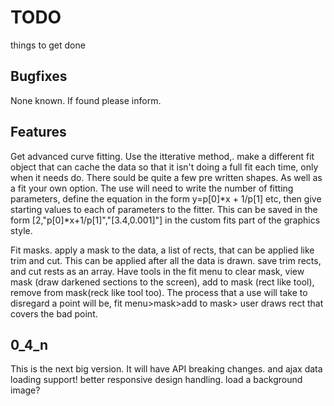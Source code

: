 TODO
====

things to get done

Bugfixes
--------

None known. If found please inform.

Features
--------

Get advanced curve fitting. Use the itterative method,. make a different fit object that can cache the data so that it isn't doing a full fit each time, only when it needs do. There sould be quite a few pre written shapes. As well as a fit your own option.
The use will need to write the number of fitting parameters, define the equation in the form y=p[0]*x + 1/p[1] etc, then give starting values to each of parameters to the fitter. This can be saved in the form [2,"p[0]*x+1/p[1]","[3.4,0.001]"]
in the custom fits part of the graphics style.

Fit masks. apply a mask to the data, a list of rects, that can be applied like trim and cut. This can be applied after all the data is drawn.
save trim rects, and cut rests as an array.
Have tools in the fit menu to clear mask, view mask (draw darkened sections to the screen), add to mask (rect like tool), remove from mask(reck like tool too).
The process that a use will take to disregard a point will be, fit menu>mask>add to mask> user draws rect that covers the bad point.

0_4_n 
-----

This is the next big version. It will have API breaking changes.
and ajax data loading support!
better responsive design handling.
load a background image?

 
